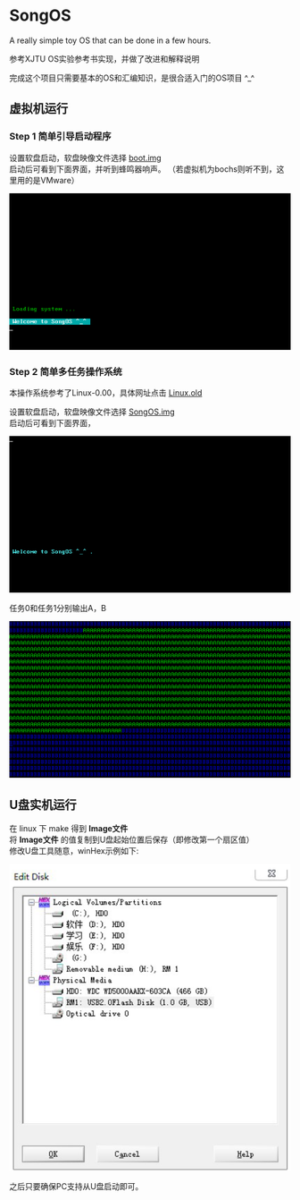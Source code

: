 # SongOS
A really simple toy OS that can be done in a few hours.

参考XJTU OS实验参考书实现，并做了改进和解释说明

完成这个项目只需要基本的OS和汇编知识，是很合适入门的OS项目 ^_^ 

## 虚拟机运行
### Step 1 简单引导启动程序
设置软盘启动，软盘映像文件选择 [boot.img](step1/boot.img)<br>
启动后可看到下面界面，并听到蜂鸣器响声。
（若虚拟机为bochs则听不到，这里用的是VMware）

![image](boot.png)

### Step 2 简单多任务操作系统
本操作系统参考了Linux-0.00，具体网址点击 [Linux.old](http://oldlinux.org/Linux.old/bochs/)<br>

设置软盘启动，软盘映像文件选择 [SongOS.img](step2/SongOS.img)<br>
启动后可看到下面界面，

![image](SongOS_1.png)

任务0和任务1分别输出A，B

![image](SongOS_2.png)

## U盘实机运行
在 linux 下 make 得到 **Image文件**<br>
将 **Image文件** 的值复制到U盘起始位置后保存（即修改第一个扇区值）<br>
修改U盘工具随意，winHex示例如下:

![image](Upan.png)

之后只要确保PC支持从U盘启动即可。
